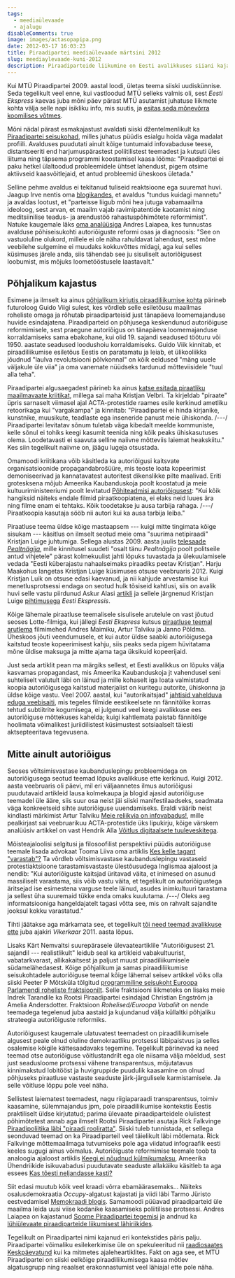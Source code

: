 ```yaml
---
tags:
  - meediaülevaade
  - ajalugu
disableComments: true
image: images/actasopapipa.png
date: 2012-03-17 16:03:23
title: Piraadipartei meediaülevaade märtsini 2012
slug: meediaylevaade-kuni-2012
description: Piraadiparteide liikumine on Eesti avalikkuses siiani kajastatud suhteliselt pealiskaudselt ja episoodiliselt. Huvipuudus on olnud mõlemapoolne. MTÜ Piraadipartei pole pidanud vajalikuks teha erilisi pingutusi avalikkuse huvi pälvimiseks ja ka meedia huvi on piirdunud rahvusvaheliste uudisteagentuuride põhjal genereeritud nupukestega piraadiparteide edust valimistel Rootsis, Saksamaal või mujal.
---
```


<p>Kui MT&Uuml; Piraadipartei 2009. aastal loodi, &uuml;letas teema siiski uudisk&uuml;nnise. Seda tegelikult veel enne, kui vastloodud MT&Uuml; selleks valmis oli, sest <em>Eesti Ekspress</em> kaevas juba m&otilde;ni p&auml;ev p&auml;rast MT&Uuml; asutamist juhatuse liikmete kohta v&auml;lja selle napi isikliku info, mis suutis, ja <a href="http://www.ekspress.ee/news/paevauudised/elu/ettevaatust-piraadipartei.d?id=27689761">esitas seda m&otilde;nev&otilde;rra koomilises v&otilde;tmes</a>.</p>
<p>M&otilde;ni n&auml;dal p&auml;rast esmakajastust avaldati siiski džentelmenlikult ka <a href="http://www.ekspress.ee/news/paevauudised/eestiuudised/eesti-piraadipartei-ullitas-manifesti.d?id=27689721">Piraadipartei seisukohad</a>, milles juhatus p&uuml;&uuml;dis esialgu hoida v&auml;ga madalat profiili. Avalduses puudutati ainult k&otilde;ige tuntumaid infovabaduse teese, distantseeriti end harjumusp&auml;rastest poliitilistest teemadest ja kutsuti &uuml;les liituma ning t&auml;psema programmi koostamisel kaasa l&ouml;&ouml;ma: &quot;Piraadipartei ei paku hetkel &uuml;laltoodud probleemidele &uuml;htset lahendust, pigem otsime aktiivseid kaasv&otilde;itlejaid, et antud probleemid &uuml;heskoos &uuml;letada.&quot;</p>
<p>Selline pehme avaldus ei tekitanud tuliseid reaktsioone ega suuremat huvi. Jaagup Irve nentis oma <a href="http://www.dragon.ee/irve/blog//2009_06_01_arhiiv.html">blogikandes</a>, et avaldus &quot;tundus kuidagi mannetu&quot; ja avaldas lootust, et &quot;parteisse liigub m&otilde;ni hea jutuga vabamaailma ideoloog, sest arvan, et maailm vajab ravimipatentide kaotamist ning meditsiinilise teadus- ja arendust&ouml;&ouml; rahastusp&otilde;him&otilde;tete reformimist&quot;. Natuke kaugemale l&auml;ks <a href="http://www.syndikaat.ee/news.php?uID=3162&amp;lang=est">oma anal&uuml;&uuml;siga</a> Andres Laiapea, kes tunnustas avalduse p&otilde;hiseisukohti autori&otilde;iguste reformi osas ja diagnoosis: &quot;See on vastuoluline olukord, millele ei ole n&auml;ha rahuldavat lahendust, sest m&otilde;ne veebilehe sulgemine ei muudaks kokkuv&otilde;ttes midagi, aga kui selles k&uuml;simuses j&auml;rele anda, siis t&auml;hendab see ju sisuliselt autori&otilde;igusest loobumist, mis m&otilde;juks loomet&ouml;&ouml;stusele laastavalt.&quot;</p>
<h2>
	P&otilde;hjalikum kajastus</h2>
<p>Esimene ja ilmselt ka ainus <a href="http://arvamus.postimees.ee/179218/guido-viik-piraatide-voi-autorite-erakond/">p&otilde;hjalikum kirjutis piraadiliikumise kohta</a> p&auml;rineb futuroloog Guido Viigi sulest, kes v&otilde;rdleb selle esilet&otilde;usu maailmas roheliste omaga ja r&otilde;hutab piraadiparteisid just t&auml;nap&auml;eva loomemajanduse huvide esindajatena. Piraadiparteid on p&otilde;hjusega keskendunud autori&otilde;iguse reformimisele, sest praegune autori&otilde;igus on t&auml;nap&auml;eva loomemajanduse korraldamiseks sama ebakohane, kui olid 19. sajandi seadused t&ouml;&ouml;turu v&otilde;i 1950. aastate seadused loodushoiu korraldamiseks. Guido Viik kinnitab, et piraadiliikumise esilet&otilde;us Eestis on paratamatu ja leiab, et &uuml;likooliikka j&otilde;udnud &quot;laulva revolutsiooni p&otilde;lvkonnal&quot; on k&otilde;ik eeldused &quot;m&auml;ng uuele v&auml;ljakule &uuml;le viia&quot; ja oma vanemate n&uuml;&uuml;dseks tardunud m&otilde;tteviisidele &quot;tuul alla teha&quot;.</p>
<p>Piraadipartei algusaegadest p&auml;rineb ka ainus <a href="http://www.delfi.ee/news/paevauudised/arvamus/kristjan-velbri-piraadipartei-on-kamp-vargaid.d?id=24354445">katse esitada piraatliku maailmavaate kriitikat</a>, millega sai maha Kristjan Velbri. Ta kirjeldab &quot;piraate&quot; &uuml;pris sarnaselt viimasel ajal ACTA-protestide raames esile kerkinud ametliku retoorikaga kui &quot;vargakampa&quot; ja kinnitab: &quot;Piraadipartei ei hinda kirjanike, kunstnike, muusikute, teadlaste ega inseneride panust meie &uuml;hiskonda. /---/ <font class="articleBody">Piraadipartei levitatav s&otilde;num tuletab v&auml;ga kibedalt meelde kommuniste, kelle s&otilde;nul ei tohiks keegi kasumit teenida ning k&otilde;ik peaks &uuml;hiskasutuses olema. Loodetavasti ei saavuta selline naiivne m&otilde;tteviis laiemat heakskiitu.</font>&quot; Kes siin tegelikult naiivne on, j&auml;&auml;gu lugeja otsustada.</p>
<p>Omamoodi kriitikana v&otilde;ib k&auml;sitleda ka autori&otilde;igusi kaitsvate organisatsioonide propagandabro&scaron;&uuml;&uuml;re, mis teoste loata kopeerimist demoniseerivad ja kannatavatest autoritest dikenslikke pilte maalivad. Eriti grotesksena m&otilde;jub Ameerika Kaubanduskoja poolt koostatud ja meie kultuuriministeeriumi poolt levitatud <a href="https://kule.kul.ee/avalik/meedia/Autorioigus/Autorioigus_kaitseb_loomingulist.pdf">P&otilde;hiteadmisi autori&otilde;igusest</a>: &quot;Kui k&otilde;ik hangiksid n&auml;iteks endale filmid piraatkoopiatena, ei elaks neid luues &auml;ra ning filme enam ei tehtaks. K&otilde;ik toodetakse ju ausa tarbija rahaga. /---/ Piraatkoopia kasutaja s&ouml;&ouml;b nii autori kui ka ausa tarbija leiba.&quot;</p>
<p>Piraatluse teema &uuml;ldse k&otilde;ige mastaapsem --- kuigi mitte tingimata k&otilde;ige sisukam --- k&auml;sitlus on ilmselt seotud meie oma &quot;suurima netipiraadi&quot; Kristjan Luige juhtumiga. Sellega alustas 2009. aasta juulis <a href="http://www.youtube.com/watch?v=F3EiYKryS4c">telesaade <em>Pealtn&auml;gija</em></a>, mille kinnitusel suudeti &quot;osalt t&auml;nu <em>Pealtn&auml;gija</em> poolt politseile antud vihjetele&quot; p&auml;rast kolmekuulist jahti l&otilde;puks tuvastada ja &uuml;lekuulamisele vedada &quot;Eesti k&uuml;berajastu nahaalseimaks piraadiks peetav Kristjan&quot;. Harju Maakohus langetas Kristjan Luige k&uuml;simuses otsuse veebruaris 2012. Kuigi Kristjan Luik on otsuse edasi kaevanud, ja nii kahjude arvestamise kui menetlusprotsessi endaga on seotud hulk t&otilde;siseid kahtlusi, siis on avalik huvi selle vastu piirdunud Askur Alasi <a href="http://www.ekspress.ee/news/paevauudised/elu/ajastu-mark-hasarti-sattunud-internetipiraat.d?id=63969055">artikli</a> ja sellele j&auml;rgnenud Kristjan Luige <a href="http://www.ekspress.ee/news/arvamus/arvamus/kristjan-luik-aitah-acta.d?id=63979211">pihtimusega</a> <em>Eesti Ekspressis</em>.</p>
<p>K&otilde;ige l&auml;hemale piraatluse teemalisele sisulisele arutelule on vast j&otilde;utud seoses Lotte-filmiga, kui j&auml;llegi <em>Eesti Ekspress</em> kutsus <a href="http://www.ekspress.ee/news/paevauudised/eestiuudised/filmitegijad-ekspressi-umarlauas-kas-lotte-allalaadimine-on-vargus.d?id=64038469">piraatluse teemal arutlema</a> filmimehed Andres Maimiku, Artur Talviku ja Janno P&otilde;ldma. &Uuml;heskoos j&otilde;uti veendumusele, et kui autor &uuml;ldse saabki autori&otilde;igusega kaitstud teoste kopeerimisest kahju, siis peaks seda pigem h&uuml;vitatama m&otilde;ne &uuml;ldise maksuga ja mitte ajama taga &uuml;ksikuid kopeerijaid.</p>
<p>Just seda artiklit pean ma m&auml;rgiks sellest, et Eesti avalikkus on l&otilde;puks v&auml;lja kasvamas propagandast, mis Ameerika Kaubanduskoja jt vahendusel seni suhteliselt valutult l&auml;bi on l&auml;inud ja mille kohaselt iga loata valmistatud koopia autori&otilde;igusega kaitstud materjalist on kuritegu autorite, &uuml;hiskonna ja &uuml;ldse k&otilde;ige vastu. Veel 2007. aastal, kui &quot;autorikaitsjad&quot; <a href="http://wwx.postimees.ee/291007/esileht/siseuudised/292144.php">jahtisid vahelduva eduga veebisaiti</a>, mis tegeles filmide eestikeelsete nn f&auml;nnit&otilde;lke korras tehtud subtiitrite kogumisega, ei julgenud veel keegi avalikkuse ees autori&otilde;iguse m&otilde;ttekuses kahelda; kuigi kahtlemata paistab f&auml;nnit&otilde;lge hoolimata v&otilde;imalikest juriidilistest k&uuml;simustest sotsiaalselt t&auml;iesti aktsepteeritava tegevusena.</p>
<h2>
	Mitte ainult autori&otilde;igus</h2>
<p>Seoses v&otilde;ltsimisvastase kaubanduslepingu probleemidega on autori&otilde;igusega seotud teemad l&otilde;puks avalikkuse ette kerkinud. Kuigi 2012. aasta veebruaris oli p&auml;evi, mil eri v&auml;ljaannetes ilmus autori&otilde;igusi puudutavaid artikleid lausa kolmekaupa ja blogid ajasid autori&otilde;iguse teemadel &uuml;le &auml;&auml;re, siis suur osa neist j&auml;i siiski manifestilaadseks, seadmata v&auml;ga konkreetseid sihte autori&otilde;iguse uuendamiseks. Eraldi v&auml;&auml;rib neist kindlasti m&auml;rkimist Artur Talviku <a href="http://www.epl.ee/news/kultuur/artur-talvik-meie-reliikvia-on-infovabadus.d?id=63872432">Meie reliikvia on infovabadus!</a>, mille pealkirjast sai veebruarikuu ACTA-protestide &uuml;ks lipukirju, k&otilde;ige v&auml;rskem anal&uuml;&uuml;siv artikkel on vast Hendrik Alla <a href="http://www.postimees.ee/705250/voitlus-digitaalsete-tuuleveskitega/">V&otilde;itlus digitaalsete tuuleveskitega</a>.</p>
<p>M&otilde;isteajaloolisi selgitusi ja filosoofilist perspektiivi p&uuml;&uuml;dis autori&otilde;iguse teemale lisada advokaat Tooma Liiva oma artiklis <a href="http://juura.ee/gw.php/news/article/view/id/9">Kes kelle tagant &quot;varastab&quot;?</a> Ta v&otilde;rdleb v&otilde;ltsimisvastase kaubanduslepingu vastaseid protestiaktsioone tarastamisvastaste &uuml;lest&otilde;usudega Inglismaa ajaloost ja nendib: &quot;Kui autori&otilde;iguste kaitsjad &uuml;ritavad v&auml;ita, et inimesed on asunud massiliselt varastama, siis v&otilde;ib vastu v&auml;ita, et tegelikult on autori&otilde;igustega &auml;ritsejad ise esimestena varguse teele l&auml;inud, asudes inimkultuuri tarastama ja sellest &uuml;ha suuremaid t&uuml;kke enda omaks kuulutama. /---/ Oleks aeg informatsiooniga hangeldajatelt tagasi v&otilde;tta see, mis on rahvalt sajandite jooksul kokku varastatud.&quot;</p>
<p>Tihti j&auml;&auml;takse aga m&auml;rkamata see, et tegelikult <a href="http://www.vikerkaar.ee/?page=Arhiiv&amp;a_act=content&amp;a_number=263">t&otilde;i need teemad avalikkuse ette</a> juba ajakiri <em>Vikerkaar</em> 2011. aasta l&otilde;pus.</p>
<p>Lisaks K&auml;rt Nemvaltsi suurep&auml;rasele &uuml;levaateartiklile &quot;Autori&otilde;igusest 21. sajandil --- realistlikult&quot; leidub seal ka artikleid vabakultuurist, vabatarkvarast, allikakaitsest ja paljust muust piraadiliikumisele s&uuml;damel&auml;hedasest. K&otilde;ige p&otilde;hjalikum ja samas piraadiliikumise seisukohtadele autori&otilde;iguse teemal k&otilde;ige l&auml;hemal seisev artikkel v&otilde;iks olla siiski Peeter P M&otilde;tsk&uuml;la t&otilde;lgitud <a href="http://peeterpaul.motskula.net/2012/03/01/greensefa-looming-ja-autorioigus-digitaalajastul/">programmiline seisukoht Euroopa Parlamendi roheliste fraktsioonilt</a>. Selle fraktsiooni liikmeteks on lisaks meie Indrek Tarandile ka Rootsi Piraadipartei esindajad Christian Engstr&ouml;m ja Amelia Andersdotter. Fraktsioon <em>Rohelised/Euroopa Vabaliit</em> on nende teemadega tegelenud juba aastaid ja kujundanud v&auml;lja k&uuml;llaltki p&otilde;hjaliku strateegia autori&otilde;iguste reformiks.</p>
<p>Autori&otilde;igusest kaugemale ulatuvatest teemadest on piraadiliikumisele algusest peale olnud oluline demokraatliku protsessi l&auml;bipaistvus ja selles osalemise k&otilde;igile k&auml;ttesaadavaks tegemine. Tegelikult p&auml;rinevad ka need teemad otse autori&otilde;iguse v&otilde;itlustandrilt ega ole niisama v&auml;lja m&otilde;eldud, sest just seadusloome protsessi v&auml;hene transparentsus, m&otilde;jutatavus kinnimakstud lobit&ouml;&ouml;st ja huvigruppide puudulik kaasamine on olnud p&otilde;hjuseks piraatluse vastaste seaduste j&auml;rk-j&auml;rgulisele karmistamisele. Ja selle v&otilde;itluse l&otilde;ppu pole veel n&auml;ha.</p>
<p>Sellistest laiematest teemadest, nagu riigiaparaadi transparentsus, toimiv kaasamine, s&uuml;lemmajandus jpm, pole piraadiliikumise kontekstis Eestis praktiliselt &uuml;ldse kirjutatud; parima &uuml;levaate piraadiparteidele olulistest p&otilde;him&otilde;tetest annab aga ilmselt Rootsi Piraadipartei asutaja Rick Falkvinge <a href="http://piraadipartei.ee/content/piraadi-rooliratas">Piraadipoliitika l&auml;bi &quot;piraadi rooliratta&quot;</a>. Siiski tuleb tunnistada, et sellega seonduvad teemad on ka Piraadiparteil veel t&auml;ielikult l&auml;bi m&otilde;tlemata. Rick Falkvinge m&otilde;ttemaailmaga tutvumiseks pole aga viidatud infograafik eesti keeles sugugi ainus v&otilde;imalus. Autori&otilde;iguste reformimise teemale toob ta analoogia ajaloost artiklis <a href="http://peeterpaul.motskula.net/2012/02/08/rick-falkvinge-keegi-ei-noudnud-kulmikumaksu/">Keegi ei n&otilde;udnud k&uuml;lmikumaksu</a>, Ameerika &Uuml;hendriikide isikuvabadusi puudutavate seaduste allak&auml;iku k&auml;sitleb ta aga essees <a href="http://irve.eu/blog/2011/12/rick-falkvinge-kas-toesti-neljandasse-kasti/">Kas t&otilde;esti neljandasse kasti?</a></p>
<p>Siit edasi muutub k&otilde;ik veel kraadi v&otilde;rra ebam&auml;&auml;rasemaks... N&auml;iteks osalusdemokraatia <em>Occupy</em>-algatust kajastati ja viidi l&auml;bi Tarmo J&uuml;risto eestvedamisel <a href="http://memokraat.ee/2011/10/memokraat-new-yorgis/">Memokraadi blogis</a>. Samamoodi p&uuml;&uuml;avad piraadiparteid &uuml;le maailma leida uusi viise kodanike kaasamiseks poliitilisse protsessi. Andres Laiapea on kajastanud <a href="http://infopartisan.blogspot.com/2012/03/acta-kusimus-kutab-kirgi-ka-soomes.html">Soome Piraadipartei tegemisi</a> ja andnud ka <a href="http://infopartisan.blogspot.com/2012/03/luhike-ulevaade-piraadiparteide.html">l&uuml;hi&uuml;levaate piraadiparteide liikumisest l&auml;hiriikides</a>.</p>
<p>Tegelikult on Piraadipartei nimi kajanud eri kontekstides p&auml;ris palju. Piraadipartei v&otilde;imaliku esilekerkimise &uuml;le on spekuleeritud nii <a href="http://www.postimees.ee/735958/ruussaar-tana-protestitakse-ka-eesti-poliitika-vastu/">raadiosaates Keskp&auml;evatund</a> kui ka mitmetes ajaleheartiklites. Fakt on aga see, et MT&Uuml; Piraadipartei on siiski eelk&otilde;ige piraadiliikumisega kaasa m&otilde;tlev algatusgrupp ning reaalset erakonnastumist veel l&auml;hiajal ette pole n&auml;ha.</p>
